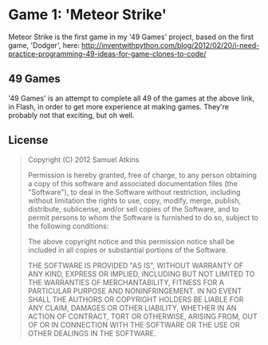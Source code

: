 Game 1: 'Meteor Strike'
================

Meteor Strike is the first game in my '49 Games' project, based on the first game, 'Dodger', here: http://inventwithpython.com/blog/2012/02/20/i-need-practice-programming-49-ideas-for-game-clones-to-code/

49 Games
--------

'49 Games' is an attempt to complete all 49 of the games at the above link, in Flash, in order to get more experience at making games. They're probably not that exciting, but oh well.

License
-------

> Copyright (C) 2012 Samuel Atkins
> 
> Permission is hereby granted, free of charge, to any person obtaining a copy of this software and associated documentation files (the "Software"), to deal in the Software without restriction, including without limitation the rights to use, copy, modify, merge, publish, distribute, sublicense, and/or sell copies of the Software, and to permit persons to whom the Software is furnished to do so, subject to the following conditions:
> 
> The above copyright notice and this permission notice shall be included in all copies or substantial portions of the Software.
> 
> THE SOFTWARE IS PROVIDED "AS IS", WITHOUT WARRANTY OF ANY KIND, EXPRESS OR IMPLIED, INCLUDING BUT NOT LIMITED TO THE WARRANTIES OF MERCHANTABILITY, FITNESS FOR A PARTICULAR PURPOSE AND NONINFRINGEMENT. IN NO EVENT SHALL THE AUTHORS OR COPYRIGHT HOLDERS BE LIABLE FOR ANY CLAIM, DAMAGES OR OTHER LIABILITY, WHETHER IN AN ACTION OF CONTRACT, TORT OR OTHERWISE, ARISING FROM, OUT OF OR IN CONNECTION WITH THE SOFTWARE OR THE USE OR OTHER DEALINGS IN THE SOFTWARE.